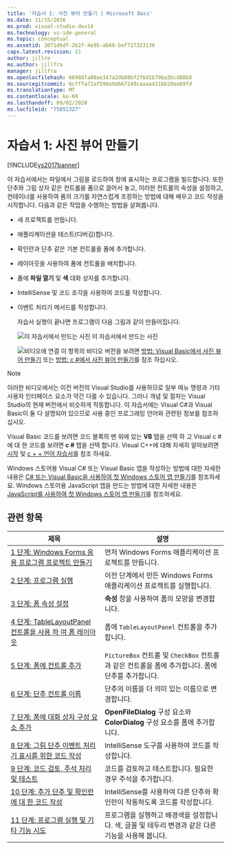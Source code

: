 ```yaml
---
title: '자습서 1: 사진 뷰어 만들기 | Microsoft Docs'
ms.date: 11/15/2016
ms.prod: visual-studio-dev14
ms.technology: vs-ide-general
ms.topic: conceptual
ms.assetid: 3071d6df-2b2f-4e95-ab68-bef727323136
caps.latest.revision: 21
author: jillre
ms.author: jillfra
manager: jillfra
ms.openlocfilehash: 66988fa88ae347a2db08bf2f6d1b79ba3bcd80b8
ms.sourcegitcommit: 6cfffa72af599a9d667249caaaa411bb28ea69fd
ms.translationtype: MT
ms.contentlocale: ko-KR
ms.lasthandoff: 09/02/2020
ms.locfileid: "75851327"
---
```

# <a name="tutorial-1-create-a-picture-viewer"></a>자습서 1: 사진 뷰어 만들기
[!INCLUDE[vs2017banner](../includes/vs2017banner.md)]

이 자습서에서는 파일에서 그림을 로드하여 창에 표시하는 프로그램을 빌드합니다. 또한 단추와 그림 상자 같은 컨트롤을 폼으로 끌어서 놓고, 이러한 컨트롤의 속성을 설정하고, 컨테이너를 사용하여 폼의 크기를 자연스럽게 조정하는 방법에 대해 배우고 코드 작성을 시작합니다. 다음과 같은 작업을 수행하는 방법을 살펴봅니다.

- 새 프로젝트를 만듭니다.

- 애플리케이션을 테스트(디버깅)합니다.

- 확인란과 단추 같은 기본 컨트롤을 폼에 추가합니다.

- 레이아웃을 사용하여 폼에 컨트롤을 배치합니다.

- 폼에 **파일 열기** 및 **색** 대화 상자를 추가합니다.

- IntelliSense 및 코드 조각을 사용하여 코드를 작성합니다.

- 이벤트 처리기 메서드를 작성합니다.

  자습서 실행이 끝나면 프로그램이 다음 그림과 같이 만들어집니다.

  ![이 자습서에서 만드는 사진](../ide/media/express-pictureviewerdone.png "Express_PictureViewerDone") 이 자습서에서 만드는 사진

  ![비디오에 연결](../data-tools/media/playvideo.gif "링크 playvideo 보려면") 이 항목의 비디오 버전을 보려면 [방법: Visual Basic에서 사진 뷰어 만들기](https://msdn.microsoft.com/vstudio/gg315352) 또는 [방법: c #에서 사진 뷰어 만들기](https://msdn.microsoft.com/vcsharp/gg278960.aspx)를 참조 하십시오.

> [!NOTE]
> 이러한 비디오에서는 이전 버전의 Visual Studio를 사용하므로 일부 메뉴 명령과 기타 사용자 인터페이스 요소가 약간 다를 수 있습니다. 그러나 개념 및 절차는 Visual Studio의 현재 버전에서 비슷하게 작동합니다. 이 자습서에는 Visual C#과 Visual Basic이 둘 다 설명되어 있으므로 사용 중인 프로그래밍 언어와 관련된 정보를 참조하십시오.
>
> Visual Basic 코드를 보려면 코드 블록의 맨 위에 있는 **VB** 탭을 선택 하 고 Visual c #에 대 한 코드를 보려면 **c #** 탭을 선택 합니다. Visual C++에 대해 자세히 알아보려면 [시작](../misc/getting-started-with-visual-cpp-in-visual-studio-2015.md) 및 [c + + 언어 자습서](http://www.cplusplus.com/doc/tutorial/)를 참조 하세요.
>
> Windows 스토어용 Visual C# 또는 Visual Basic 앱을 작성하는 방법에 대한 자세한 내용은 [C# 또는 Visual Basic을 사용하여 첫 Windows 스토어 앱 만들기](https://msdn.microsoft.com/library/windows/apps/hh974581.aspx)를 참조하세요. Windows 스토어용 JavaScript 앱을 만드는 방법에 대한 자세한 내용은 [JavaScript를 사용하여 첫 Windows 스토어 앱 만들기](https://msdn.microsoft.com/library/windows/apps/br211385.aspx)를 참조하세요.

## <a name="related-topics"></a>관련 항목

|제목|설명|
|-----------|-----------------|
|[1 단계: Windows Forms 응용 프로그램 프로젝트 만들기](../ide/step-1-create-a-windows-forms-application-project.md)|먼저 Windows Forms 애플리케이션 프로젝트를 만듭니다.|
|[2 단계: 프로그램 실행](../ide/step-2-run-your-program.md)|이전 단계에서 만든 Windows Forms 애플리케이션 프로젝트를 실행합니다.|
|[3 단계: 폼 속성 설정](../ide/step-3-set-your-form-properties.md)|**속성** 창을 사용하여 폼의 모양을 변경합니다.|
|[4 단계: TableLayoutPanel 컨트롤을 사용 하 여 폼 레이아웃](../ide/step-4-lay-out-your-form-with-a-tablelayoutpanel-control.md)|폼에 `TableLayoutPanel` 컨트롤을 추가합니다.|
|[5 단계: 폼에 컨트롤 추가](../ide/step-5-add-controls-to-your-form.md)|`PictureBox` 컨트롤 및 `CheckBox` 컨트롤과 같은 컨트롤을 폼에 추가합니다. 폼에 단추를 추가합니다.|
|[6 단계: 단추 컨트롤 이름](../ide/step-6-name-your-button-controls.md)|단추의 이름을 더 의미 있는 이름으로 변경합니다.|
|[7 단계: 폼에 대화 상자 구성 요소 추가](../ide/step-7-add-dialog-components-to-your-form.md)|**OpenFileDialog** 구성 요소와 **ColorDialog** 구성 요소를 폼에 추가합니다.|
|[8 단계: 그림 단추 이벤트 처리기 표시를 위한 코드 작성](../ide/step-8-write-code-for-the-show-a-picture-button-event-handler.md)|IntelliSense 도구를 사용하여 코드를 작성합니다.|
|[9 단계: 코드 검토, 주석 처리 및 테스트](../ide/step-9-review-comment-and-test-your-code.md)|코드를 검토하고 테스트합니다. 필요한 경우 주석을 추가합니다.|
|[10 단계: 추가 단추 및 확인란에 대 한 코드 작성](../ide/step-10-write-code-for-additional-buttons-and-a-check-box.md)|IntelliSense를 사용하여 다른 단추와 확인란이 작동하도록 코드를 작성합니다.|
|[11 단계: 프로그램 실행 및 기타 기능 시도](../ide/step-11-run-your-program-and-try-other-features.md)|프로그램을 실행하고 배경색을 설정합니다. 색, 글꼴 및 테두리 변경과 같은 다른 기능을 사용해 봅니다.|
